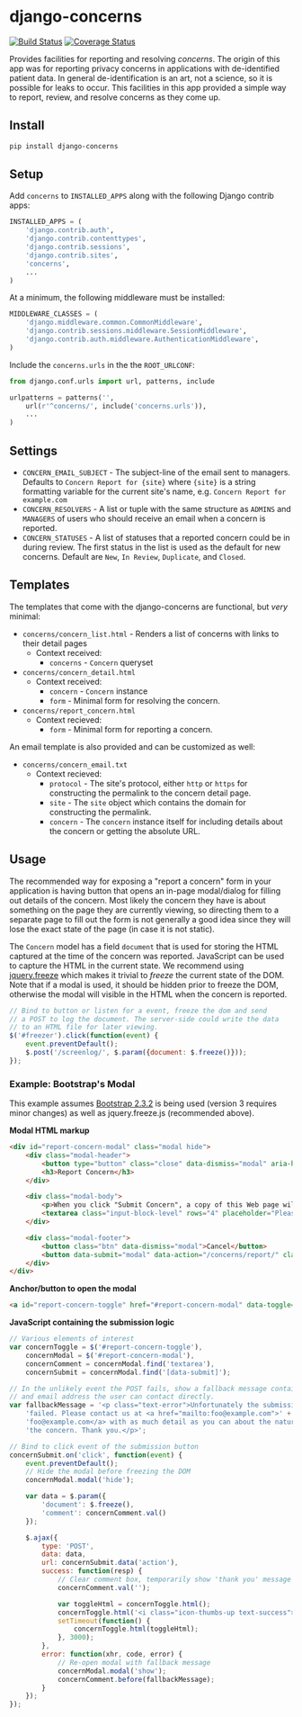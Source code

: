 # django-concerns

[![Build Status](https://travis-ci.org/cbmi/django-concerns.png?branch=master)](https://travis-ci.org/cbmi/django-concerns)
[![Coverage Status](https://coveralls.io/repos/cbmi/django-concerns/badge.png?branch=master)](https://coveralls.io/r/cbmi/django-concerns?branch=master)

Provides facilities for reporting and resolving _concerns_. The origin of this app was for reporting privacy concerns in applications with de-identified patient data. In general de-identification is an art, not a science, so it is possible for leaks to occur. This facilities in this app provided a simple way to report, review, and resolve concerns as they come up.

## Install

```bash
pip install django-concerns
```


## Setup

Add `concerns` to `INSTALLED_APPS` along with the following Django contrib apps:

```python
INSTALLED_APPS = (
    'django.contrib.auth',
    'django.contrib.contenttypes',
    'django.contrib.sessions',
    'django.contrib.sites',
    'concerns',
    ...
)
```

At a minimum, the following middleware must be installed:

```python
MIDDLEWARE_CLASSES = (
    'django.middleware.common.CommonMiddleware',
    'django.contrib.sessions.middleware.SessionMiddleware',
    'django.contrib.auth.middleware.AuthenticationMiddleware',
)
```

Include the `concerns.urls` in the the `ROOT_URLCONF`:

```python
from django.conf.urls import url, patterns, include

urlpatterns = patterns('',
    url(r'^concerns/', include('concerns.urls')),
    ...
)
```


## Settings

- `CONCERN_EMAIL_SUBJECT` - The subject-line of the email sent to managers. Defaults to `Concern Report for {site}` where `{site}` is a string formatting variable for the current site's name, e.g. `Concern Report for example.com`
- `CONCERN_RESOLVERS` - A list or tuple with the same structure as `ADMINS` and `MANAGERS` of users who should receive an email when a concern is reported.
- `CONCERN_STATUSES` - A list of statuses that a reported concern could be in during review. The first status in the list is used as the default for new concerns. Default are `New`, `In Review`, `Duplicate`, and `Closed`.


## Templates

The templates that come with the django-concerns are functional, but _very_ minimal:

- `concerns/concern_list.html` - Renders a list of concerns with links to their detail pages
    - Context received:
        - `concerns` - `Concern` queryset
- `concerns/concern_detail.html`
    - Context received:
        - `concern` - `Concern` instance
        - `form` - Minimal form for resolving the concern.
- `concerns/report_concern.html`
    - Context recieved:
        - `form` - Minimal form for reporting a concern.

An email template is also provided and can be customized as well:

- `concerns/concern_email.txt`
    - Context recieved:
        - `protocol` - The site's protocol, either `http` or `https` for constructing the permalink to the concern detail page.
        - `site` - The `site` object which contains the domain for constructing the permalink.
        - `concern` - The `concern` instance itself for including details about the concern or getting the absolute URL.


## Usage

The recommended way for exposing a "report a concern" form in your application is having button that opens an in-page modal/dialog for filling out details of the concern. Most likely the concern they have is about something on the page they are currently viewing, so directing them to a separate page to fill out the form is not generally a good idea since they will lose the exact state of the page (in case it is not static).

The `Concern` model has a field `document` that is used for storing the HTML captured at the time of the concern was reported. JavaScript can be used to capture the HTML in the current state. We recommend using [jquery.freeze](http://cbmi.github.io/jquery.freeze/) which makes it trivial to _freeze_ the current state of the DOM. Note that if a modal is used, it should be hidden prior to freeze the DOM, otherwise the modal will visible in the HTML when the concern is reported.

```javascript
// Bind to button or listen for a event, freeze the dom and send
// a POST to log the document. The server-side could write the data
// to an HTML file for later viewing.
$('#freezer').click(function(event) {
    event.preventDefault();
    $.post('/screenlog/', $.param({document: $.freeze()}));
});
```

### Example: Bootstrap's Modal

This example assumes [Bootstrap 2.3.2](http://getbootstrap.com/2.3.2/) is being used (version 3 requires minor changes) as well as jquery.freeze.js (recommended above).

**Modal HTML markup**

```html
<div id="report-concern-modal" class="modal hide">
    <div class="modal-header">
        <button type="button" class="close" data-dismiss="modal" aria-hidden="true">&times;</button>
        <h3>Report Concern</h3>
    </div>

    <div class="modal-body">
        <p>When you click "Submit Concern", a copy of this Web page will be sent to the administrators. Please provide any additional details regarding the concern we might not be able to see on the page.</p>
        <textarea class="input-block-level" rows="4" placeholder="Please describe the nature of the concern (optional)"></textarea>
    </div>

    <div class="modal-footer">
        <button class="btn" data-dismiss="modal">Cancel</button>
        <button data-submit="modal" data-action="/concerns/report/" class="btn btn-primary">Submit Concern</button>
    </div>
</div>
```

**Anchor/button to open the modal**

```html
<a id="report-concern-toggle" href="#report-concern-modal" data-toggle="modal"><i class="icon-warning-sign text-warning"></i> Report Concern</a>
```


**JavaScript containing the submission logic**

```javascript
// Various elements of interest
var concernToggle = $('#report-concern-toggle'),
    concernModal = $('#report-concern-modal'),
    concernComment = concernModal.find('textarea'),
    concernSubmit = concernModal.find('[data-submit]');

// In the unlikely event the POST fails, show a fallback message containing
// and email address the user can contact directly.
var fallbackMessage = '<p class="text-error">Unfortunately the submission ' +
    'failed. Please contact us at <a href="mailto:foo@example.com">' +
    'foo@example.com</a> with as much detail as you can about the nature of ' +
    'the concern. Thank you.</p>';

// Bind to click event of the submission button
concernSubmit.on('click', function(event) {
    event.preventDefault();
    // Hide the modal before freezing the DOM
    concernModal.modal('hide');

    var data = $.param({
        'document': $.freeze(),
        'comment': concernComment.val()
    });

    $.ajax({
        type: 'POST',
        data: data,
        url: concernSubmit.data('action'),
        success: function(resp) {
            // Clear comment box, temporarily show 'thank you' message on toggle
            concernComment.val('');

            var toggleHtml = concernToggle.html();
            concernToggle.html('<i class="icon-thumbs-up text-success"></i> Submitted. Thank You!');
            setTimeout(function() {
                concernToggle.html(toggleHtml);
            }, 3000);
        },
        error: function(xhr, code, error) {
            // Re-open modal with fallback message
            concernModal.modal('show');
            concernComment.before(fallbackMessage);
        }
    });
});
```

